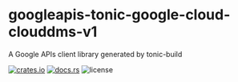 # googleapis-tonic-google-cloud-clouddms-v1

A Google APIs client library generated by tonic-build

[![crates.io](https://img.shields.io/crates/v/googleapis-tonic-google-cloud-clouddms-v1)](https://crates.io/crates/googleapis-tonic-google-cloud-clouddms-v1)
[![docs.rs](https://img.shields.io/docsrs/googleapis-tonic-google-cloud-clouddms-v1)](https://docs.rs/googleapis-tonic-google-cloud-clouddms-v1)
![license](https://img.shields.io/crates/l/googleapis-tonic-google-cloud-clouddms-v1)
